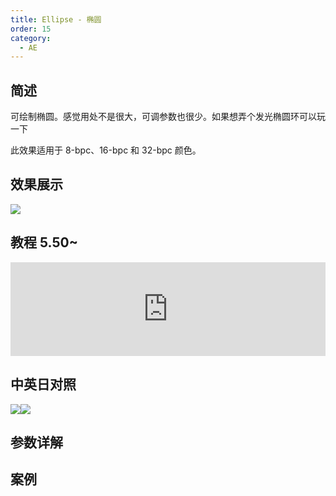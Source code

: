 ```yaml
---
title: Ellipse - 椭圆
order: 15
category:
  - AE
---
```


## 简述

可绘制椭圆。感觉用处不是很大，可调参数也很少。如果想弄个发光椭圆环可以玩一下

此效果适用于 8-bpc、16-bpc 和 32-bpc 颜色。

## 效果展示

![](https://cdn.yuelili.com/20211230153337.png)

## 教程 5.50~

<iframe src="https://player.bilibili.com/player.html?bvid=BV1e34y1X7Vj&page=44&high_quality=1" width="100%" allowfullscreen="allowfullscreen" frameborder="0"></iframe>

## 中英日对照

![](https://mir.yuelili.com/wp-content/uploads/user/AE/effects/AE-Effects-Generate-Ellipse.png)![](https://mir.yuelili.com/wp-content/uploads/user/AE/effects/AE-Effects-Generate-Ellipse_cn.png)

## 参数详解

## 案例
